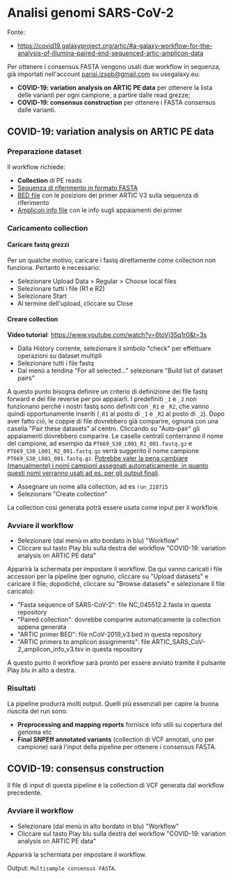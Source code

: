 # Analisi genomi SARS-CoV-2

Fonte:

- https://covid19.galaxyproject.org/artic/#a-galaxy-workflow-for-the-analysis-of-illumina-paired-end-sequenced-artic-amplicon-data

Per ottenere i consensus FASTA vengono usati due workflow in sequenza, già importati nell'account parisi.izspb@gmail.com su usegalaxy.eu:

- **COVID-19: variation analysis on ARTIC PE data** per ottenere la lista delle varianti per ogni campione, a partire dalle read grezze;
- **COVID-19: consensus construction** per ottenere i FASTA consensus dalle varianti.

## COVID-19: variation analysis on ARTIC PE data

### Preparazione dataset

Il workflow richiede:

- **Collection** di PE reads
- [Sequenza di riferimento in formato FASTA](https://www.ncbi.nlm.nih.gov/nuccore/NC_045512.2?report=fasta)
- [BED file](https://covid19.galaxyproject.org/artic/nCoV-2019_v3.bed) con le posizioni dei primer ARTIC V3 sulla sequenza di riferimento
- [Amplicon info file](https://covid19.galaxyproject.org/artic/ARTIC_SARS_CoV-2_amplicon_info_v3.tsv) con le info sugli appaiamenti dei primer

### Caricamento collection

#### Caricare fastq grezzi

Per un qualche motivo, caricare i fastq direttamente come collection non funziona. Pertanto è necessario:

- Selezionare Upload Data > Regular > Choose local files
- Selezionare tutti i file (R1 e R2)
- Selezionare Start
- Al termine dell'upload, cliccare su Close

#### Creare collection

**Video tutorial**: https://www.youtube.com/watch?v=6toVj35q1r0&t=3s

- Dalla History corrente, selezionare il simbolo "check" per effettuare operazioni su dataset multipli
- Selezionare tutti i file fastq
- Dal menù a tendina "For all selected..." selezionare "Build list of dataset pairs"

A questo punto bisogna definire un criterio di definizione dei file fastq forward e dei file reverse per poi appaiarli. I predefiniti `_1` e `_2` non funzionano perché i nostri fastq sono definiti con `_R1` e `_R2`, che vanno quindi opportunamente inseriti (`_R1` al posto di `_1` e `_R2` al posto di `_2`). Dopo aver fatto ciò, le coppie di file dovrebbero già comparire, ognuna con una casella "Pair these datasets" al centro. Cliccando su "Auto-pair" gli appaiamenti dovrebbero comparire. Le caselle centrali conterranno il nome del campione, ad esempio da `PT669_S30_L001_R1_001.fastq.gz` e `PT669_S30_L001_R2_001.fastq.gz` verrà suggerito il nome campione `PT669_S30_L001_001.fastq.gz`. <u>Potrebbe valer la pena cambiare (manualmente) i nomi campioni assegnati automaticamente, in quanto questi nomi verranno usati ad es. per gli output finali</u>. 

- Assegnare un nome alla collection, ad es `run_210715`
- Selezionare "Create collection"

La collection così generata potrà essere usata come input per il workflow.

### Avviare il workflow

- Selezionare (dal menù in alto bordato in blu) "Workflow"
- Cliccare sul tasto Play blu sulla destra del workflow "COVID-19: variation analysis on ARTIC PE data"

Apparirà la schermata per impostare il workflow. Da qui vanno caricati i file accessori per la pipeline (per ognuno, cliccare su "Upload datasets" e caricare il file; dopodiché, cliccare su "Browse datasets" e selezionare il file caricato):

- "Fasta sequence of SARS-CoV-2": file NC_045512.2.fasta in questa repository
- "Paired collection": dovrebbe comparire automaticamente la collection appena generata
- "ARTIC primer BED": file nCoV-2019_v3.bed in questa repository
- "ARTIC primers to amplicon assignments": file ARTIC_SARS_CoV-2_amplicon_info_v3.tsv in questa repository

A questo punto il workflow sarà pronto per essere avviato tramite il pulsante Play blu in alto a destra.

### Risultati

La pipeline produrrà molti output. Quelli più essenziali per capire la buona riuscita del run sono:

- **Preprocessing and mapping reports** fornisce info utili su copertura del genoma etc 
- **Final SNPEff annotated variants** (collection di VCF annotati, uno per campione) sarà l'input della pipeline per ottenere i consensus FASTA.

## COVID-19: consensus construction

Il file di input di questa pipeline è la collection di VCF generata dal workflow precedente. 

### Avviare il workflow

- Selezionare (dal menù in alto bordato in blu) "Workflow"
- Cliccare sul tasto Play blu sulla destra del workflow "COVID-19: variation analysis on ARTIC PE data"

Apparirà la schermata per impostare il workflow.

Output: `Multisample consensus FASTA`.

